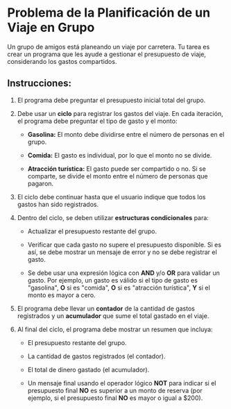 # Problema de la Planificación de un Viaje en Grupo

Un grupo de amigos está planeando un viaje por carretera. Tu tarea es crear un programa que les ayude a gestionar el presupuesto de viaje, considerando los gastos compartidos.

## **Instrucciones:**

1.  El programa debe preguntar el presupuesto inicial total del grupo.
    
2.  Debe usar un **ciclo** para registrar los gastos del viaje. En cada iteración, el programa debe preguntar el tipo de gasto y el monto:
    
    -   **Gasolina:** El monto debe dividirse entre el número de personas en el grupo.
        
    -   **Comida:** El gasto es individual, por lo que el monto no se divide.
        
    -   **Atracción turística:** El gasto puede ser compartido o no. Si se comparte, se divide el monto entre el número de personas que pagaron.
        
3.  El ciclo debe continuar hasta que el usuario indique que todos los gastos han sido registrados.
    
4.  Dentro del ciclo, se deben utilizar **estructuras condicionales** para:
    
    -   Actualizar el presupuesto restante del grupo.
        
    -   Verificar que cada gasto no supere el presupuesto disponible. Si es así, se debe mostrar un mensaje de error y no se debe registrar el gasto.
        
    -   Se debe usar una expresión lógica con **AND** y/o **OR** para validar un gasto. Por ejemplo, un gasto es válido si el tipo de gasto es "gasolina", **O** si es "comida", **O** si es "atracción turística", **Y** si el monto es mayor a cero.
        
5.  El programa debe llevar un **contador** de la cantidad de gastos registrados y un **acumulador** que sume el total gastado en el viaje.
    
6.  Al final del ciclo, el programa debe mostrar un resumen que incluya:
    
    -   El presupuesto restante del grupo.
        
    -   La cantidad de gastos registrados (el contador).
        
    -   El total de dinero gastado (el acumulador).
        
    -   Un mensaje final usando el operador lógico **NOT** para indicar si el presupuesto final **NO** es superior a un monto de reserva (por ejemplo, si el presupuesto final **NO** es mayor o igual a $200).
